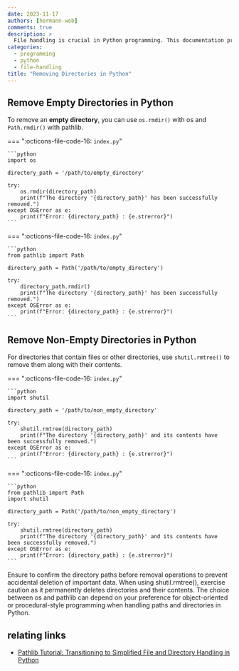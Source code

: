 ```yaml
---
date: 2023-11-17
authors: [hermann-web]
comments: true
description: >
  File handling is crucial in Python programming. This documentation provides insights into managing directories, specifically targeting empty and non-empty directories using `os` and `pathlib` modules.
categories:
  - programming
  - python
  - file-handling
title: "Removing Directories in Python"
---
```


## Remove Empty Directories in Python

To remove an **empty directory**, you can use `os.rmdir()` with os and `Path.rmdir()` with pathlib.

=== ":octicons-file-code-16: `index.py`"

    ```python
    import os

    directory_path = '/path/to/empty_directory'

    try:
        os.rmdir(directory_path)
        print(f"The directory '{directory_path}' has been successfully removed.")
    except OSError as e:
        print(f"Error: {directory_path} : {e.strerror}")
    ```

=== ":octicons-file-code-16: `index.py`"

    ```python
    from pathlib import Path

    directory_path = Path('/path/to/empty_directory')

    try:
        directory_path.rmdir()
        print(f"The directory '{directory_path}' has been successfully removed.")
    except OSError as e:
        print(f"Error: {directory_path} : {e.strerror}")
    ```

<!-- more -->

## Remove Non-Empty Directories in Python

For directories that contain files or other directories, use `shutil.rmtree()` to remove them along with their contents.

=== ":octicons-file-code-16: `index.py`"

    ```python
    import shutil

    directory_path = '/path/to/non_empty_directory'

    try:
        shutil.rmtree(directory_path)
        print(f"The directory '{directory_path}' and its contents have been successfully removed.")
    except OSError as e:
        print(f"Error: {directory_path} : {e.strerror}")
    ```

=== ":octicons-file-code-16: `index.py`"

    ```python
    from pathlib import Path
    import shutil

    directory_path = Path('/path/to/non_empty_directory')

    try:
        shutil.rmtree(directory_path)
        print(f"The directory '{directory_path}' and its contents have been successfully removed.")
    except OSError as e:
        print(f"Error: {directory_path} : {e.strerror}")
    ```
Ensure to confirm the directory paths before removal operations to prevent accidental deletion of important data. When using shutil.rmtree(), exercise caution as it permanently deletes directories and their contents. The choice between os and pathlib can depend on your preference for object-oriented or procedural-style programming when handling paths and directories in Python.

## relating links

- [Pathlib Tutorial: Transitioning to Simplified File and Directory Handling in Python](../../../posts/programming-languages/python/pathlib-transition-tutorial.md)
